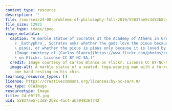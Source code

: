 ```yaml
---
content_type: resource
description: ''
file: /courses/24-00-problems-of-philosophy-fall-2019/55837ae5c3d82b8c4ac4aba94836f742_24-00f19.jpg
file_size: 12921
file_type: image/jpeg
image_metadata:
  caption: "A marble statue of Socrates at the Academy of Athens in Greece. In Plato\u2019\
    s _Euthyphro_, Socrates asks whether the gods love the pious because it is the\
    \ pious, or whether the pious is pious only because it is loved by the gods.\_\
    (Image courtesy of [Carlos Blanco](https://www.flickr.com/photos/crlsblnc/5873886951/in/photolist-9X4cWX-fwmvkW-f6mPq-2vc9u7-6SzrgR-2v7Lo2-22XTimJ-7HYqME-2v7Lzt-4PthJM-Vu2eYJ-LBrGDf-haxGLa-2vc8Nh-2vc9LW-2v7Mac-4Ptpx2-eyzGR6-rpCKr-4PtdP2-4PxvBG-AwcawS-6CeZGL-5nn8PW-4PxEYJ-4PxodW-4PxCzE-4PtbDZ-4PxBmb-4PxzHf-e5Wb4R-e62P6j-8V2gw1-6CaPsK-4FbVDn-pYRc6-mM3BT-L2KrV-2aD6wVR-64KHmu-gBYqgD-4PxGc3-e8dRSB-8a6xc-zKMK-DzT2b-o2TEtS-8a6xs-PDdWj-2Z8X4F)\
    \ on Flickr. License CC BY-NC-SA.)"
  credit: Image courtesy of Carlos Blanco on Flickr. License CC BY-NC-SA.
  image-alt: A marble statue of a seated, toga-wearing man with a furrowed brow and
    one hand resting on his chin.
learning_resource_types: []
license: https://creativecommons.org/licenses/by-nc-sa/4.0/
ocw_type: OCWImage
resourcetype: Image
title: 24-00f19.jpg
uid: 55837ae5-c3d8-2b8c-4ac4-aba94836f742
---
```

